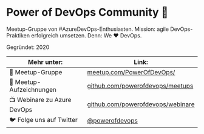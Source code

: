 # Power of DevOps Community 🚀

Meetup-Gruppe von #AzureDevOps-Enthusiasten. Mission: agile DevOps-Praktiken erfolgreich umsetzen. Denn: We ♥ DevOps.

Gegründet: 2020

Mehr unter:                 | Link:
----------------------------|-----
📅 Meetup-Gruppe            | [meetup.com/PowerOfDevOps/](https://www.meetup.com/PowerOfDevOps/)
📣 Meetup-Aufzeichnungen    | [github.com/powerofdevops/meetups](https://github.com/powerofdevops/meetups)
📺 Webinare zu Azure DevOps | [github.com/powerofdevops/webinare](https://github.com/powerofdevops/webinare)
🐦 Folge uns auf Twitter    | [@powerofdevops](https://twitter.com/powerofdevops)
